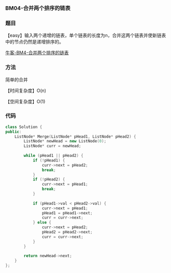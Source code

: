 ### BM04-合并两个排序的链表

### 题目

【easy】输入两个递增的链表，单个链表的长度为n，合并这两个链表并使新链表中的节点仍然是递增排序的。

[牛客-BM4-合并两个排序的链表](https://www.nowcoder.com/practice/d8b6b4358f774294a89de2a6ac4d9337?tpId=295&tqId=23267&ru=/exam/oj&qru=/ta/format-top101/question-ranking&sourceUrl=%2Fexam%2Foj%3Fpage%3D1%26tab%3D%25E7%25AE%2597%25E6%25B3%2595%25E7%25AF%2587%26topicId%3D295)

### 方法

简单的合并

【时间复杂度】O(n)

【空间复杂度】O(1)

### 代码

```cpp
class Solution {
public:
    ListNode* Merge(ListNode* pHead1, ListNode* pHead2) {
        ListNode* newHead = new ListNode(0);
        ListNode* curr = newHead;
        
        while (pHead1 || pHead2) {
            if (!pHead1) {
                curr->next = pHead2;
                break;
            }
            if (!pHead2) {
                curr->next = pHead1;
                break;
            }
            
            if (pHead1->val < pHead2->val) {
                curr->next = pHead1;
                pHead1 = pHead1->next;
                curr = curr->next;
            } else {
                curr->next = pHead2;
                pHead2 = pHead2->next;
                curr = curr->next;
            }
        }
        
        return newHead->next;
    }
};
```

